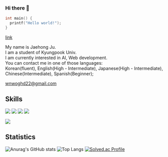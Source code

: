 ### Hi there 👋

<!--
**wnwoghd22/wnwoghd22** is a ✨ _special_ ✨ repository because its `README.md` (this file) appears on your GitHub profile.

Here are some ideas to get you started:

- 🔭 I’m currently working on ...
- 🌱 I’m currently learning ...
- 👯 I’m looking to collaborate on ...
- 🤔 I’m looking for help with ...
- 💬 Ask me about ...
- 📫 How to reach me: ...
- 😄 Pronouns: ...
- ⚡ Fun fact: ...

badge
<img src="https://img.shields.io/badge/<LABEL>-<MESSAGE>-<COLOR>"/>
-->
```C
int main() {
  printf("Hello world!");
}
```

[link](https://mire-giraffe-6df.notion.site/6b13930604954681a326b666cb9a2c9b?pvs=4)

My name is Jaehong Ju.  
I am a student of Kyungpook Univ.  
I am currently interested in AI, Web development.  
You can contact me in one of those languages:  
Korean(fluent), English(High - Intermediate),  Japanese(High - Intermediate), Chinese(Intermediate), Spanish(Beginner);  
  
wnwoghd22@gmail.com

## Skills
<p>
  <img src="https://img.shields.io/badge/C++-orange?logo=C%2B%2B"/>
  <img src="https://img.shields.io/badge/java-007396?logo=Java"/>
  <img src="https://img.shields.io/badge/Python-yellow?logo=python"/>
  <img src="https://img.shields.io/badge/JS-yellow?logo=javascript"/>
</p>
<p>
  <img src="https://img.shields.io/badge/Spring-green?logo=Spring"/>
</p>

## Statistics

![Anurag's GitHub stats](https://github-readme-stats.vercel.app/api?username=wnwoghd22&show_icons=true&theme=github_dark)
![Top Langs](https://github-readme-stats.vercel.app/api/top-langs/?username=wnwoghd22&layout=compact&theme=github_dark)
[![Solved.ac Profile](http://mazassumnida.wtf/api/v2/generate_badge?boj=wnwoghd22)](https://solved.ac/wnwoghd22/)

